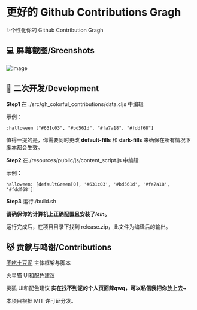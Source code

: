 # **更好的 Github Contributions Gragh**
✨个性化你的 Github Contribution Gragh

## 💻 屏幕截图/Sreenshots

![image](https://github.com/user-attachments/assets/d3f94b7a-66fa-40e7-8195-1f8aa12f8e1a)


## 🔧 二次开发/Development

**Step1** 在 ./src/gh_colorful_contributions/data.cljs 中编辑

示例：
```
:halloween ["#631c03", "#bd561d", "#fa7a18", "#fddf68"]
```
值得一提的是，你需要同时更改 **default-fills** 和 **dark-fills** 来确保在所有情况下脚本都会生效。

**Step2** 在./resources/public/js/content_script.js 中编辑

示例：
```
halloween: [defaultGreen[0], '#631c03', '#bd561d', '#fa7a18', '#fddf68']
```
**Step3** 运行./build.sh

**请确保你的计算机上正确配置且安装了*lein*。**

运行完成后，在项目目录下找到 release.zip，此文件为编译后的输出。

## 😽 贡献与鸣谢/Contributions

[不吃土豆泥](https://github.com/chenpotatos) 主体框架与脚本

[火星猫](https://github.com/Martian14000605) UI和配色建议

灵狐 UI和配色建议 **实在找不到泥的个人页面辣qwq，可以私信我把你放上去~**

本项目根据 MIT 许可证分发。





